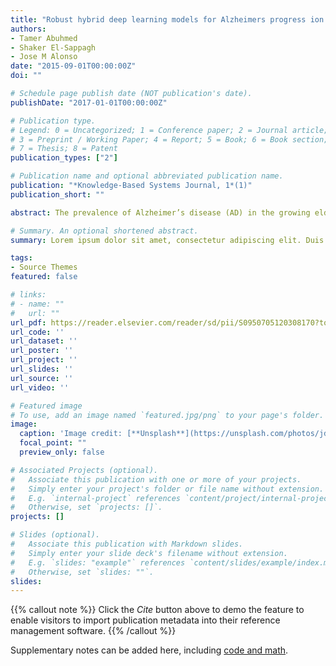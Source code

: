```yaml
---
title: "Robust hybrid deep learning models for Alzheimers progress ion detection"
authors:
- Tamer Abuhmed
- Shaker El-Sappagh
- Jose M Alonso
date: "2015-09-01T00:00:00Z"
doi: ""

# Schedule page publish date (NOT publication's date).
publishDate: "2017-01-01T00:00:00Z"

# Publication type.
# Legend: 0 = Uncategorized; 1 = Conference paper; 2 = Journal article;
# 3 = Preprint / Working Paper; 4 = Report; 5 = Book; 6 = Book section;
# 7 = Thesis; 8 = Patent
publication_types: ["2"]

# Publication name and optional abbreviated publication name.
publication: "*Knowledge-Based Systems Journal, 1*(1)"
publication_short: ""

abstract: The prevalence of Alzheimer’s disease (AD) in the growing elderly population makes accurately predicting AD progression crucial. Due to AD’s complex etiology and pathogenesis, an effective and medically practical solution is a challenging task. In this paper, we developed and evaluated two novel hybrid deep learning architectures for AD progression detection. These models are based on the fusion of multiple deep bidirectional long short-term memory (BiLSTM) models. The first architecture is an interpretable multitask regression model that predicts seven crucial cognitive scores for the patient 2.5 years after their last observations. The predicted scores are used to build an interpretable clinical decision support system based on a glass-box model. This architecture aims to explore the role of multitasking models in producing more stable, robust, and accurate results. The second architecture is a hybrid model where the deep features extracted from the BiLSTM model are used to train multiple machine learning classifiers. The two architectures were comprehensively evaluated using different time series modalities of 1371 subjects participated in the study of the Alzheimer’s disease neuroimaging initiative (ADNI). The extensive, real-world experimental results over ADNI data help establish the effectiveness and practicality of the proposed deep learning models.

# Summary. An optional shortened abstract.
summary: Lorem ipsum dolor sit amet, consectetur adipiscing elit. Duis posuere tellus ac convallis placerat. Proin tincidunt magna sed ex sollicitudin condimentum.

tags:
- Source Themes
featured: false

# links:
# - name: ""
#   url: ""
url_pdf: https://reader.elsevier.com/reader/sd/pii/S0950705120308170?token=85ED983931460F51C088431A4909779BD5FA15DA5D970DC22777ED9E242333A6B6DA01AA41B2404E1F1BBCC2E1C20FE2&originRegion=us-east-1&originCreation=20210429011632
url_code: ''
url_dataset: ''
url_poster: ''
url_project: ''
url_slides: ''
url_source: ''
url_video: ''

# Featured image
# To use, add an image named `featured.jpg/png` to your page's folder.
image:
  caption: 'Image credit: [**Unsplash**](https://unsplash.com/photos/jdD8gXaTZsc)'
  focal_point: ""
  preview_only: false

# Associated Projects (optional).
#   Associate this publication with one or more of your projects.
#   Simply enter your project's folder or file name without extension.
#   E.g. `internal-project` references `content/project/internal-project/index.md`.
#   Otherwise, set `projects: []`.
projects: []

# Slides (optional).
#   Associate this publication with Markdown slides.
#   Simply enter your slide deck's filename without extension.
#   E.g. `slides: "example"` references `content/slides/example/index.md`.
#   Otherwise, set `slides: ""`.
slides:
---
```


{{% callout note %}}
Click the *Cite* button above to demo the feature to enable visitors to import publication metadata into their reference management software.
{{% /callout %}}

Supplementary notes can be added here, including [code and math](https://sourcethemes.com/academic/docs/writing-markdown-latex/).
